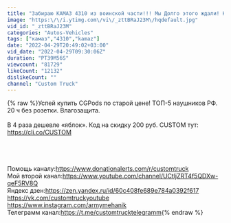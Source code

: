 ```yaml
---
title: "Забираю КАМАЗ 4310 из воинской части!!! Мы Долго этого ждали! Kamaz from military storage!!"
image: "https:\/\/i.ytimg.com\/vi\/_zttBRaJ23M\/hqdefault.jpg"
vid_id: "_zttBRaJ23M"
categories: "Autos-Vehicles"
tags: ["камаз","4310","kamaz"]
date: "2022-04-29T20:49:02+03:00"
vid_date: "2022-04-29T09:30:06Z"
duration: "PT39M56S"
viewcount: "81729"
likeCount: "12132"
dislikeCount: ""
channel: "Custom Truck"
---
```

{% raw %}Успей купить CGPods по старой цене! ТОП-5 наушников РФ. 20 ч без розетки. Влагозащита.<br /><br />В 4 раза дешевле «яблок». Код на скидку 200 руб. CUSTOM  тут: <a rel="nofollow" target="blank" href="https://cli.co/CUSTOM">https://cli.co/CUSTOM</a><br /><br /><br /><br /><br />Помощь каналу:<a rel="nofollow" target="blank" href="https://www.donationalerts.com/r/customtruck">https://www.donationalerts.com/r/customtruck</a><br />Мой второй канал:<a rel="nofollow" target="blank" href="https://www.youtube.com/channel/UCtljZRT4f5QDXw-qeF5RV8Q">https://www.youtube.com/channel/UCtljZRT4f5QDXw-qeF5RV8Q</a><br />Яндекс дзен:<a rel="nofollow" target="blank" href="https://zen.yandex.ru/id/60c408fe689e784a0392f617">https://zen.yandex.ru/id/60c408fe689e784a0392f617</a> <br /><a rel="nofollow" target="blank" href="https://vk.com/customtruckyoutube">https://vk.com/customtruckyoutube</a><br /><a rel="nofollow" target="blank" href="https://www.instagram.com/armymehanik">https://www.instagram.com/armymehanik</a><br />Телеграмм канал:<a rel="nofollow" target="blank" href="https://t.me/customtrucktelegramm">https://t.me/customtrucktelegramm</a>{% endraw %}
